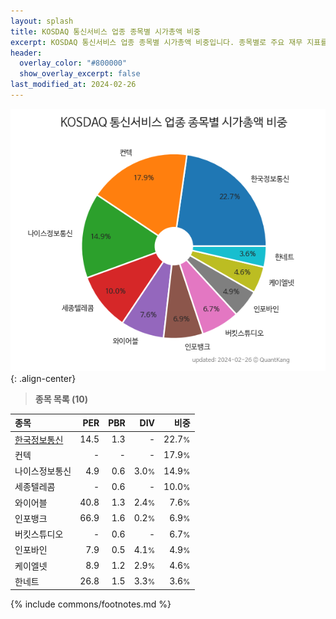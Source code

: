 ```yaml
---
layout: splash
title: KOSDAQ 통신서비스 업종 종목별 시가총액 비중
excerpt: KOSDAQ 통신서비스 업종 종목별 시가총액 비중입니다. 종목별로 주요 재무 지표를 함께 표시합니다.
header:
  overlay_color: "#800000"
  show_overlay_excerpt: false
last_modified_at: 2024-02-26
---
```



![KOSDAQ 통신서비스 업종 종목별 시가총액 비중](/stats/sector/images/kosdaq_업종_통신서비스_종목.png){: .align-center}


> **종목 목록 (10)**<a id="list"></a>

| **종목** | **PER** | **PBR** | **DIV** | **비중** |
| :------- | ------: | ------: | ------: | -------: |
| [한국정보통신](/025770/) | 14.5 | 1.3 | - | 22.7<small>%</small> |
| 컨텍 | - | - | - | 17.9<small>%</small> |
| 나이스정보통신 | 4.9 | 0.6 | 3.0<small>%</small> | 14.9<small>%</small> |
| 세종텔레콤 | - | 0.6 | - | 10.0<small>%</small> |
| 와이어블 | 40.8 | 1.3 | 2.4<small>%</small> | 7.6<small>%</small> |
| 인포뱅크 | 66.9 | 1.6 | 0.2<small>%</small> | 6.9<small>%</small> |
| 버킷스튜디오 | - | 0.6 | - | 6.7<small>%</small> |
| 인포바인 | 7.9 | 0.5 | 4.1<small>%</small> | 4.9<small>%</small> |
| 케이엘넷 | 8.9 | 1.2 | 2.9<small>%</small> | 4.6<small>%</small> |
| 한네트 | 26.8 | 1.5 | 3.3<small>%</small> | 3.6<small>%</small> |

{% include commons/footnotes.md %}